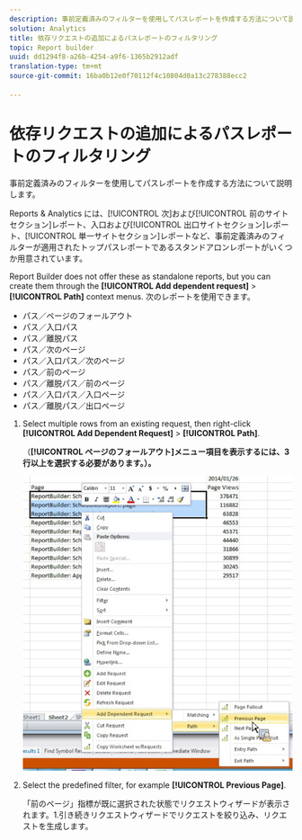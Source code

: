 ```yaml
---
description: 事前定義済みのフィルターを使用してパスレポートを作成する方法について説明します。
solution: Analytics
title: 依存リクエストの追加によるパスレポートのフィルタリング
topic: Report builder
uuid: dd1294f8-a26b-4254-a9f6-1365b2912adf
translation-type: tm+mt
source-git-commit: 16ba0b12e0f70112f4c10804d0a13c278388ecc2

---
```



# 依存リクエストの追加によるパスレポートのフィルタリング

事前定義済みのフィルターを使用してパスレポートを作成する方法について説明します。

Reports &amp; Analytics には、[!UICONTROL 次]および[!UICONTROL 前のサイトセクション]レポート、入口および[!UICONTROL 出口サイトセクション]レポート、[!UICONTROL 単一サイトセクション]レポートなど、事前定義済みのフィルターが適用されたトップパスレポートであるスタンドアロンレポートがいくつか用意されています。

Report Builder does not offer these as standalone reports, but you can create them through the **[!UICONTROL Add dependent request]** &gt; **[!UICONTROL Path]** context menus. 次のレポートを使用できます。

* パス／ページのフォールアウト
* パス／入口パス
* パス／離脱パス
* パス／次のページ
* パス／入口パス／次のページ
* パス／前のページ
* パス／離脱パス／前のページ
* パス／入口パス／入口ページ
* パス／離脱パス／出口ページ

1. Select multiple rows from an existing request, then right-click **[!UICONTROL Add Dependent Request]** &gt; **[!UICONTROL Path]**.

   （**[!UICONTROL ページのフォールアウト]メニュー項目を表示するには、3 行以上を選択する必要があります。）。**

   ![](assets/dependen_request.png)

1. Select the predefined filter, for example **[!UICONTROL Previous Page]**.

   「前のページ」指標が既に選択された状態でリクエストウィザードが表示されます。1.引き続きリクエストウィザードでリクエストを絞り込み、リクエストを生成します。
